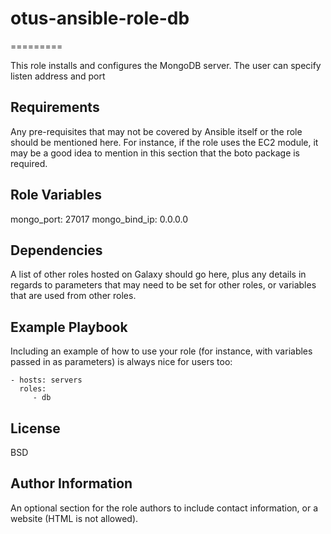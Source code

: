 # otus-ansible-role-db

=========

This role installs and configures the MongoDB server. The user can specify listen address and port

Requirements
------------

Any pre-requisites that may not be covered by Ansible itself or the role should be mentioned here. For instance, if the role uses the EC2 module, it may be a good idea to mention in this section that the boto package is required.

Role Variables
--------------

mongo_port: 27017
mongo_bind_ip: 0.0.0.0

Dependencies
------------

A list of other roles hosted on Galaxy should go here, plus any details in regards to parameters that may need to be set for other roles, or variables that are used from other roles.

Example Playbook
----------------

Including an example of how to use your role (for instance, with variables passed in as parameters) is always nice for users too:

    - hosts: servers
      roles:
         - db

License
-------

BSD

Author Information
------------------

An optional section for the role authors to include contact information, or a website (HTML is not allowed).
